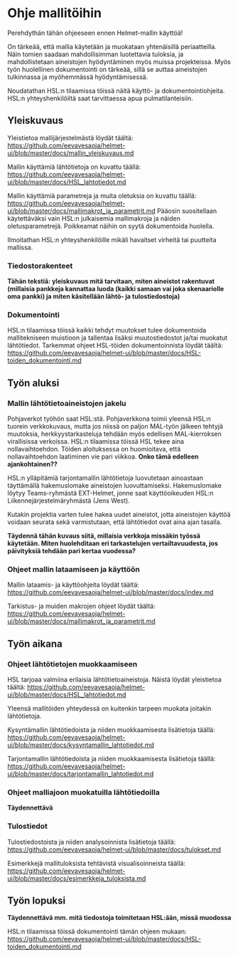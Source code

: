 # Ohje mallitöihin

Perehdythän tähän ohjeeseen ennen Helmet-mallin käyttöä! 

On tärkeää, että mallia käytetään ja muokataan yhtenäisillä periaatteilla. Näin tomien saadaan mahdollisimman luotettavia tuloksia, ja mahdollistetaan aineistojen  hyödyntäminen myös muissa projekteissa. Myös työn huolellinen dokumentointi on tärkeää, sillä se auttaa aineistojen tulkinnassa ja myöhemmässä hyödyntämisessä. 

Noudatathan HSL:n tilaamissa töissä näitä käyttö- ja dokumentointiohjeita. HSL:n yhteyshenkilöiltä saat tarvittaessa apua pulmatilanteisiin.

## Yleiskuvaus

Yleistietoa mallijärjestelmästä löydät täältä: https://github.com/eevavesaoja/helmet-ui/blob/master/docs/mallin_yleiskuvaus.md

Mallin käyttämiä lähtötietoja on kuvattu täällä: https://github.com/eevavesaoja/helmet-ui/blob/master/docs/HSL_lahtotiedot.md

Mallin käyttämiä parametreja ja muita oletuksia on kuvattu täällä: https://github.com/eevavesaoja/helmet-ui/blob/master/docs/mallimakrot_ja_parametrit.md
Pääosin suositellaan käytettäväksi vain HSL:n julkaisemia mallimakroja ja näiden oletusparametrejä. Poikkeamat näihin on syytä dokumentoida huolella.

Ilmoitathan HSL:n yhteyshenkilöille mikäli havaitset virheitä tai puutteita mallissa.

### Tiedostorakenteet

**Tähän tekstiä: yleiskuvaus mitä tarvitaan, miten aineistot rakentuvat (millaisia pankkeja kannattaa luoda (kaikki samaan vai joka skenaariolle oma pankki) ja miten käsitellään lähtö- ja tulostiedostoja)**

### Dokumentointi

HSL:n tilaamissa töissä kaikki tehdyt muutokset tulee dokumentoida mallitekniseen muistioon ja tallentaa lisäksi muutostiedostot ja/tai muokatut lähtötiedot. Tarkemmat ohjeet HSL-töiden dokumentoinnista löydät täältä: https://github.com/eevavesaoja/helmet-ui/blob/master/docs/HSL-toiden_dokumentointi.md

## Työn aluksi

### Mallin lähtötietoaineistojen jakelu

Pohjaverkot työhön saat HSL:stä. Pohjaverkkona toimii yleensä HSL:n tuorein verkkokuvaus, mutta jos niissä on paljon MAL-työn jälkeen tehtyjä muutoksia, herkkyystarkasteluja tehdään myös edellisen MAL-kierroksen virallisissa verkoissa. HSL:n tilaamissa töissä HSL tekee aina nollavaihtoehdon. Töiden aloituksessa on huomioitava, että nollavaihtoehdon laatiminen vie pari viikkoa. **Onko tämä edelleen ajankohtainen??**

HSL:n ylläpitämiä tarjontamallin lähtötietoja luovutetaan ainoastaan täyttämällä hakemuslomake aineistojen luovuttamiseksi. Hakemuslomake löytyy Teams-ryhmästä EXT-Helmet, jonne saat käyttöoikeuden HSL:n Liikennejärjestelmäryhmästä (Jens West).

Kutakin projektia varten tulee hakea uudet aineistot, jotta aineistojen käyttöä voidaan seurata sekä varmistutaan, että lähtötiedot ovat aina ajan tasalla.

**Täydennä tähän kuvaus siitä, millaisia verkkoja missäkin työssä käytetään. Miten huolehditaan eri tarkastelujen vertailtavuudesta, jos päivityksiä tehdään pari kertaa vuodessa?**

### Ohjeet mallin lataamiseen ja käyttöön

Mallin lataamis- ja käyttöohjeita löydät täältä: https://github.com/eevavesaoja/helmet-ui/blob/master/docs/index.md

Tarkistus- ja muiden makrojen ohjeet löydät täältä: https://github.com/eevavesaoja/helmet-ui/blob/master/docs/mallimakrot_ja_parametrit.md

## Työn aikana

### Ohjeet lähtötietojen muokkaamiseen

HSL tarjoaa valmiina erilaisia lähtötietoaineistoja. Näistä löydät yleistietoa täältä: https://github.com/eevavesaoja/helmet-ui/blob/master/docs/HSL_lahtotiedot.md

Yleensä mallitöiden yhteydessä on kuitenkin tarpeen muokata joitakin lähtötietoja.

Kysyntämallin lähtötiedoista ja niiden muokkaamisesta lisätietoja täällä: https://github.com/eevavesaoja/helmet-ui/blob/master/docs/kysyntamallin_lahtotiedot.md

Tarjontamallin lähtötiedoista ja niiden muokkaamisesta lisätietoja täällä: https://github.com/eevavesaoja/helmet-ui/blob/master/docs/tarjontamallin_lahtotiedot.md

### Ohjeet malliajoon muokatuilla lähtötiedoilla

**Täydennettävä**

### Tulostiedot

Tulostiedostoista ja niiden analysoinnista lisätietoja täällä: https://github.com/eevavesaoja/helmet-ui/blob/master/docs/tulokset.md

Esimerkkejä mallituloksista tehtävistä visualisoinneista täällä: https://github.com/eevavesaoja/helmet-ui/blob/master/docs/esimerkkeja_tuloksista.md

## Työn lopuksi

**Täydennettävä mm. mitä tiedostoja toimitetaan HSL:ään, missä muodossa**

HSL:n tilaamissa töissä dokumentointi tämän ohjeen mukaan: https://github.com/eevavesaoja/helmet-ui/blob/master/docs/HSL-toiden_dokumentointi.md
